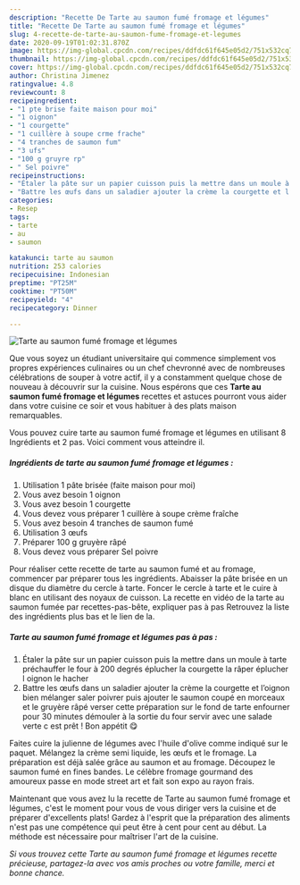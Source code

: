 ```yaml
---
description: "Recette De Tarte au saumon fumé fromage et légumes"
title: "Recette De Tarte au saumon fumé fromage et légumes"
slug: 4-recette-de-tarte-au-saumon-fume-fromage-et-legumes
date: 2020-09-19T01:02:31.870Z
image: https://img-global.cpcdn.com/recipes/ddfdc61f645e05d2/751x532cq70/tarte-au-saumon-fume-fromage-et-legumes-photo-principale-de-la-recette.jpg
thumbnail: https://img-global.cpcdn.com/recipes/ddfdc61f645e05d2/751x532cq70/tarte-au-saumon-fume-fromage-et-legumes-photo-principale-de-la-recette.jpg
cover: https://img-global.cpcdn.com/recipes/ddfdc61f645e05d2/751x532cq70/tarte-au-saumon-fume-fromage-et-legumes-photo-principale-de-la-recette.jpg
author: Christina Jimenez
ratingvalue: 4.8
reviewcount: 8
recipeingredient:
- "1 pte brise faite maison pour moi"
- "1 oignon"
- "1 courgette"
- "1 cuillère à soupe crme frache"
- "4 tranches de saumon fum"
- "3 ufs"
- "100 g gruyre rp"
- " Sel poivre"
recipeinstructions:
- "Étaler la pâte sur un papier cuisson puis la mettre dans un moule à tarte préchauffer le four à 200 degrés éplucher la courgette la râper éplucher l oignon le hacher"
- "Battre les œufs dans un saladier ajouter la crème la courgette et l’oignon bien mélanger saler poivrer puis ajouter le saumon coupé en morceaux et le gruyère râpé verser cette préparation sur le fond de tarte enfourner pour 30 minutes démouler à la sortie du four servir avec une salade verte c est prêt ! Bon appétit 😋"
categories:
- Resep
tags:
- tarte
- au
- saumon

katakunci: tarte au saumon 
nutrition: 253 calories
recipecuisine: Indonesian
preptime: "PT25M"
cooktime: "PT50M"
recipeyield: "4"
recipecategory: Dinner

---
```



![Tarte au saumon fumé fromage et légumes](https://img-global.cpcdn.com/recipes/ddfdc61f645e05d2/751x532cq70/tarte-au-saumon-fume-fromage-et-legumes-photo-principale-de-la-recette.jpg)

Que vous soyez un étudiant universitaire qui commence simplement vos propres expériences culinaires ou un chef chevronné avec de nombreuses célébrations de souper à votre actif, il y a constamment quelque chose de nouveau à découvrir sur la cuisine. Nous espérons que ces <strong> Tarte au saumon fumé fromage et légumes </strong> recettes et astuces pourront vous aider dans votre cuisine ce soir et vous habituer à des plats maison remarquables.

<!--inarticleads1-->

Vous pouvez cuire tarte au saumon fumé fromage et légumes en utilisant 8 Ingrédients et 2 pas. Voici comment vous atteindre il.

##### Ingrédients de tarte au saumon fumé fromage et légumes :

1. Utilisation 1 pâte brisée (faite maison pour moi)
1. Vous avez besoin 1 oignon
1. Vous avez besoin 1 courgette
1. Vous devez vous préparer 1 cuillère à soupe crème fraîche
1. Vous avez besoin 4 tranches de saumon fumé
1. Utilisation 3 œufs
1. Préparer 100 g gruyère râpé
1. Vous devez vous préparer  Sel poivre


Pour réaliser cette recette de tarte au saumon fumé et au fromage, commencer par préparer tous les ingrédients. Abaisser la pâte brisée en un disque du diamètre du cercle à tarte. Foncer le cercle à tarte et le cuire à blanc en utilisant des noyaux de cuisson. La recette en vidéo de la tarte au saumon fumée par recettes-pas-bête, expliquer pas à pas Retrouvez la liste des ingrédients plus bas et le lien de la. 

<!--inarticleads2-->

##### Tarte au saumon fumé fromage et légumes pas à pas :

1. Étaler la pâte sur un papier cuisson puis la mettre dans un moule à tarte préchauffer le four à 200 degrés éplucher la courgette la râper éplucher l oignon le hacher
1. Battre les œufs dans un saladier ajouter la crème la courgette et l’oignon bien mélanger saler poivrer puis ajouter le saumon coupé en morceaux et le gruyère râpé verser cette préparation sur le fond de tarte enfourner pour 30 minutes démouler à la sortie du four servir avec une salade verte c est prêt ! Bon appétit 😋


Faites cuire la julienne de légumes avec l&#39;huile d&#39;olive comme indiqué sur le paquet. Mélangez la crème semi liquide, les œufs et le fromage. La préparation est déjà salée grâce au saumon et au fromage. Découpez le saumon fumé en fines bandes. Le célèbre fromage gourmand des amoureux passe en mode street art et fait son expo au rayon frais. 

<!--inarticleads1-->

<p>
Maintenant que vous avez lu la recette de Tarte au saumon fumé fromage et légumes, c'est le moment pour vous de vous diriger vers la cuisine et de préparer d'excellents plats! Gardez à l'esprit que la préparation des aliments n'est pas une compétence qui peut être à cent pour cent au début. La méthode est nécessaire pour maîtriser l'art de la cuisine.
</p>

<p>
<i>Si vous trouvez cette Tarte au saumon fumé fromage et légumes recette précieuse, partagez-la avec vos amis proches ou votre famille, merci et bonne chance.</i>
</p>
